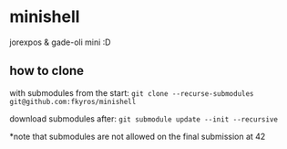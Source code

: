 # minishell

jorexpos & gade-oli mini :D

## how to clone

with submodules from the start: `git clone --recurse-submodules git@github.com:fkyros/minishell`

download submodules after: `git submodule update --init --recursive`

*note that submodules are not allowed on the final submission at 42
